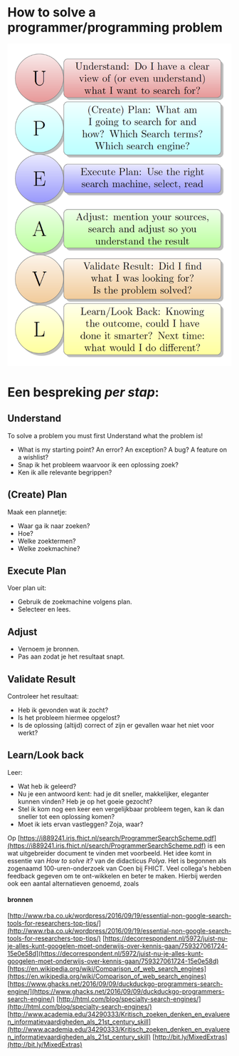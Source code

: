 # How to solve a programmer/programming problem


![fig:UPEAVL](figures/UPEAVL.png "Programmer Search Scheme")

# Een bespreking *per stap*:

## Understand
To solve a problem you must first Understand what the problem is!
- What is my starting point? An error? An exception? A bug? A feature on a wishlist?
- Snap ik het probleem waarvoor ik een oplossing zoek?
- Ken ik alle relevante begrippen?


## (Create) Plan
Maak een plannetje:
- Waar ga ik naar zoeken?
- Hoe?
- Welke zoektermen?
- Welke zoekmachine?


## Execute Plan
Voer plan uit:
- Gebruik de zoekmachine volgens plan.
- Selecteer en lees.


## Adjust
- Vernoem je bronnen.
- Pas aan zodat je het resultaat snapt.


## Validate Result
Controleer het resultaat:
- Heb ik gevonden wat ik zocht?
- Is het probleem hiermee opgelost?
- Is de oplossing (altijd) correct of zijn er gevallen waar het niet voor werkt?



## Learn/Look back
Leer:
- Wat heb ik geleerd?
- Nu je een antwoord kent: had je dit sneller, makkelijker, eleganter kunnen vinden? Heb je op het goeie gezocht?
- Stel ik kom nog een keer een vergelijkbaar probleem tegen, kan ik dan sneller tot een oplossing komen?
- Moet ik iets ervan vastleggen? Zoja, waar?

Op
[https://i889241.iris.fhict.nl/search/ProgrammerSearchScheme.pdf](https://i889241.iris.fhict.nl/search/ProgrammerSearchScheme.pdf)
is een wat uitgebreider document te vinden met voorbeeld.
Het idee komt in essentie van *How to solve it?* van de didacticus *Polya*.
Het is begonnen als zogenaamd 100-uren-onderzoek van Coen bij FHICT.
Veel collega's hebben feedback gegeven om te ont-wikkelen en beter te maken.
Hierbij werden ook een aantal alternatieven genoemd, zoals
#### bronnen
[http://www.rba.co.uk/wordpress/2016/09/19/essential-non-google-search-tools-for-researchers-top-tips/](http://www.rba.co.uk/wordpress/2016/09/19/essential-non-google-search-tools-for-researchers-top-tips/)
[https://decorrespondent.nl/5972/juist-nu-je-alles-kunt-googelen-moet-onderwijs-over-kennis-gaan/759327061724-15e0e58d](https://decorrespondent.nl/5972/juist-nu-je-alles-kunt-googelen-moet-onderwijs-over-kennis-gaan/759327061724-15e0e58d)
[https://en.wikipedia.org/wiki/Comparison_of_web_search_engines](https://en.wikipedia.org/wiki/Comparison_of_web_search_engines)
[https://www.ghacks.net/2016/09/09/duckduckgo-programmers-search-engine/](https://www.ghacks.net/2016/09/09/duckduckgo-programmers-search-engine/)
[http://html.com/blog/specialty-search-engines/](http://html.com/blog/specialty-search-engines/)
[http://www.academia.edu/34290333/Kritisch_zoeken_denken_en_evalueren_informatievaardigheden_als_21st_century_skill](http://www.academia.edu/34290333/Kritisch_zoeken_denken_en_evalueren_informatievaardigheden_als_21st_century_skill)
[http://bit.ly/MixedExtras](http://bit.ly/MixedExtras)
